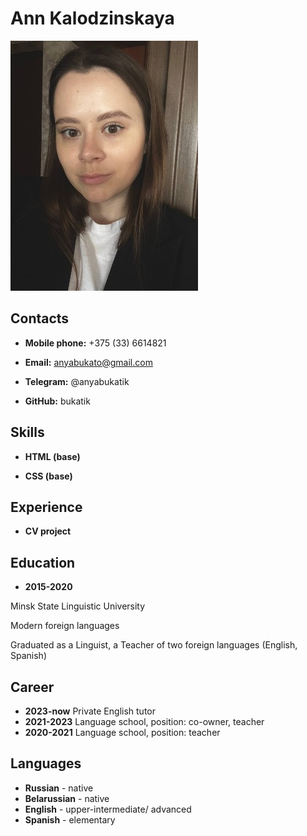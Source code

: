 # Ann Kalodzinskaya 

![photo](picture.jpg)

## Contacts

* **Mobile phone:** +375 (33) 6614821

* **Email:** anyabukato@gmail.com

* **Telegram:** @anyabukatik

* **GitHub:** bukatik

## Skills

* **HTML (base)**

* **CSS (base)**

## Experience

* **CV project**

## Education

* **2015-2020**

Minsk State Linguistic University

Modern foreign languages

Graduated as a Linguist, a Teacher of two foreign languages (English, Spanish)

## Career

* **2023-now** Private English tutor
* **2021-2023** Language school, position: co-owner, teacher
* **2020-2021** Language school, position: teacher

## Languages

* **Russian** - native
* **Belarussian** - native
* **English** - upper-intermediate/ advanced
* **Spanish** - elementary
